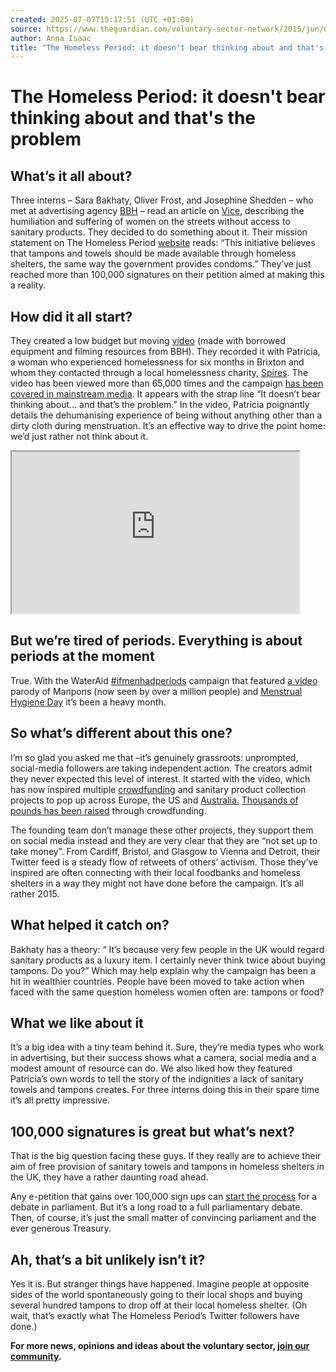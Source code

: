 ```yaml
---
created: 2025-07-07T15:17:51 (UTC +01:00)
source: https://www.theguardian.com/voluntary-sector-network/2015/jun/05/homeless-period-tampon-or-food-campaign-of-the-month
author: Anna Isaac
title: "The Homeless Period: it doesn't bear thinking about and that's the problem"
---
```


# The Homeless Period: it doesn't bear thinking about and that's the problem

## What’s it all about?

Three interns – Sara Bakhaty, Oliver Frost, and Josephine Shedden – who met at advertising agency [BBH](http://www.bartleboglehegarty.com/london/) – read an article on [Vice](http://www.vice.com/en_uk/read/for-homeless-women-having-a-period-isnt-just-a-hassle-its-a-nightmare-124), describing the humiliation and suffering of women on the streets without access to sanitary products. They decided to do something about it. Their mission statement on The Homeless Period [website](http://thehomelessperiod.com/) reads: “This initiative believes that tampons and towels should be made available through homeless shelters, the same way the government provides condoms.” They’ve just reached more than 100,000 signatures on their petition aimed at making this a reality.

## How did it all start?

They created a low budget but moving [video](https://www.youtube.com/watch?v=egDmmfKj7Zs) (made with borrowed equipment and filming resources from BBH). They recorded it with Patricia, a woman who experienced homelessness for six months in Brixton and whom they contacted through a local homelessness charity, [Spires](http://www.spires.org.uk/). The video has been viewed more than 65,000 times and the campaign [has been covered in mainstream media](http://blog.thehomelessperiod.com/page/2). It appears with the strap line “It doesn’t bear thinking about… and that’s the problem.” In the video, Patricia poignantly details the dehumanising experience of being without anything other than a dirty cloth during menstruation. It’s an effective way to drive the point home: we’d just rather not think about it.

<iframe src="https://www.youtube-nocookie.com/embed/egDmmfKj7Zs?wmode=opaque&amp;feature=oembed" title="The Homeless Period" height="259" width="460" allowfullscreen=""></iframe>

## But we’re tired of periods. Everything is about periods at the moment

True. With the WaterAid [#ifmenhadperiods](https://www.theguardian.com/commentisfree/2015/may/28/what-if-men-had-periods) campaign that featured [a video](https://www.youtube.com/watch?v=zOMPS2zkE1M) parody of Manpons (now seen by over a million people) and [Menstrual Hygiene Day](http://menstrualhygieneday.org/) it’s been a heavy month.  

## So what’s different about this one?

I’m so glad you asked me that –it’s genuinely grassroots: unprompted, social-media followers are taking independent action. The creators admit they never expected this level of interest. It started with the video, which has now inspired multiple [crowdfunding](http://blog.thehomelessperiod.com/) and sanitary product collection projects to pop up across Europe, the US and [Australia.](http://junkee.com/why-are-australian-women-still-being-penalised-for-getting-their-periods/55917) [Thousands of pounds has been raised](http://blog.thehomelessperiod.com/) through crowdfunding.  

The founding team don’t manage these other projects, they support them on social media instead and they are very clear that they are “not set up to take money”. From Cardiff, Bristol, and Glasgow to Vienna and Detroit, their Twitter feed is a steady flow of retweets of others’ activism. Those they’ve inspired are often connecting with their local foodbanks and homeless shelters in a way they might not have done before the campaign. It’s all rather 2015.

## **What helped it catch on?**

Bakhaty has a theory: “ It’s because very few people in the UK would regard sanitary products as a luxury item. I certainly never think twice about buying tampons. Do you?” Which may help explain why the campaign has been a hit in wealthier countries. People have been moved to take action when faced with the same question homeless women often are: tampons or food?

## **What we like about it**

It’s a big idea with a tiny team behind it. Sure, they’re media types who work in advertising, but their success shows what a camera, social media and a modest amount of resource can do. We also liked how they featured Patricia’s own words to tell the story of the indignities a lack of sanitary towels and tampons creates. For three interns doing this in their spare time it’s all pretty impressive.

## **100,000 signatures is great but what’s next?**

That is the big question facing these guys. If they really are to achieve their aim of free provision of sanitary towels and tampons in homeless shelters in the UK, they have a rather daunting road ahead.

Any e-petition that gains over 100,000 sign ups can [start the process](http://www.parliament.uk/e-Petitions-and-the-Backbench-Business-Committee) for a debate in parliament. But it’s a long road to a full parliamentary debate. Then, of course, it’s just the small matter of convincing parliament and the ever generous Treasury.

## **Ah, that’s a bit unlikely isn’t it?**

Yes it is. But stranger things have happened. Imagine people at opposite sides of the world spontaneously going to their local shops and buying several hundred tampons to drop off at their local homeless shelter. (Oh wait, that’s exactly what The Homeless Period’s Twitter followers have done.)

**For more news, opinions and ideas about the voluntary sector, [join our community](https://register.theguardian.com/voluntary-sector/).**
